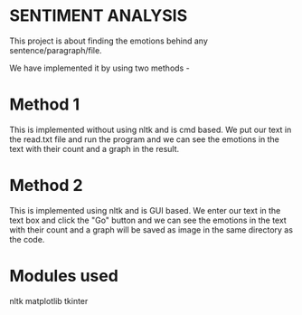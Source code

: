 # SENTIMENT ANALYSIS

This project is about finding the emotions behind any sentence/paragraph/file.

We have implemented it by using two methods - 

# Method 1
This is implemented without using nltk and is cmd based.
We put our text in the read.txt file and run the program and we can see the emotions in the text with their count and a graph in the result.

# Method 2
This is implemented using nltk and is GUI based.
We enter our text in the text box and click the "Go" button and we can see the emotions in the text with their count and a graph will be saved as image in the same directory as the code.

# Modules used
nltk
matplotlib
tkinter
